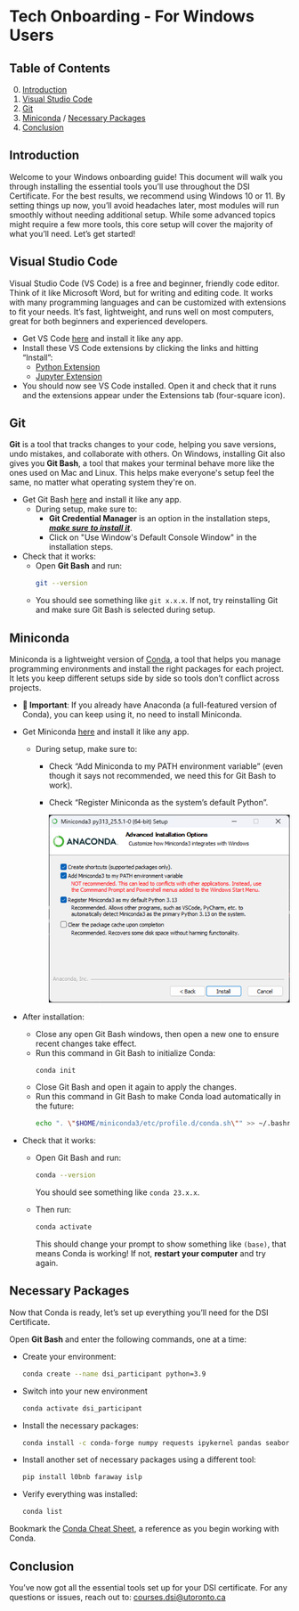 # Tech Onboarding - For Windows Users

## Table of Contents

0. [Introduction](#introduction)
1. [Visual Studio Code](#visual-studio-code)
2. [Git](#git)
3. [Miniconda](#miniconda) / [Necessary Packages](#necessary-packages)
4. [Conclusion](#conclusion)

## Introduction
Welcome to your Windows onboarding guide! This document will walk you through installing the essential tools you’ll use throughout the DSI Certificate. For the best results, we recommend using Windows 10 or 11. By setting things up now, you’ll avoid headaches later, most modules will run smoothly without needing additional setup. While some advanced topics might require a few more tools, this core setup will cover the majority of what you’ll need. Let’s get started!

## Visual Studio Code
Visual Studio Code (VS Code) is a free and beginner, friendly code editor. Think of it like Microsoft Word, but for writing and editing code. It works with many programming languages and can be customized with extensions to fit your needs. It’s fast, lightweight, and runs well on most computers, great for both beginners and experienced developers.

- Get VS Code [here](https://code.visualstudio.com) and install it like any app.
- Install these VS Code extensions by clicking the links and hitting “Install”:
  - [Python Extension](https://marketplace.visualstudio.com/items?itemName=ms-python.python)
  - [Jupyter Extension](https://marketplace.visualstudio.com/items?itemName=ms-toolsai.jupyter)
- You should now see VS Code installed. Open it and check that it runs and the extensions appear under the Extensions tab (four-square icon).

## Git
**Git** is a tool that tracks changes to your code, helping you save versions, undo mistakes, and collaborate with others. On Windows, installing Git also gives you **Git Bash**, a tool that makes your terminal behave more like the ones used on Mac and Linux. This helps make everyone's setup feel the same, no matter what operating system they're on.

- Get Git Bash [here](https://git-scm.com/download/win) and install it like any app.
  - During setup, make sure to:
    - **Git Credential Manager** is an option in the installation steps, <u>***make sure to install it***</u>.
    - Click on "Use Window's Default Console Window" in the installation steps.
- Check that it works:
  - Open **Git Bash** and run:
    ```bash
    git --version
    ```
  - You should see something like `git x.x.x`. If not, try reinstalling Git and make sure Git Bash is selected during setup.

## Miniconda
Miniconda is a lightweight version of [Conda](https://en.wikipedia.org/wiki/Conda_(package_manager)), a tool that helps you manage programming environments and install the right packages for each project. It lets you keep different setups side by side so tools don’t conflict across projects.

- **🚨 Important**: If you already have Anaconda (a full-featured version of Conda), you can keep using it, no need to install Miniconda.
- Get Miniconda [here](https://repo.anaconda.com/miniconda/Miniconda3-latest-Windows-x86_64.exe) and install it like any app.
  - During setup, make sure to:
    - Check “Add Miniconda to my PATH environment variable” (even though it says not recommended, we need this for Git Bash to work).
    - Check “Register Miniconda as the system’s default Python”.

      ![](./images/miniconda_setup.png)
- After installation:
  - Close any open Git Bash windows, then open a new one to ensure recent changes take effect.
  - Run this command in Git Bash to initialize Conda:
    ```bash
    conda init
    ```
  - Close Git Bash and open it again to apply the changes.
  - Run this command in Git Bash to make Conda load automatically in the future:
    ```bash
    echo ". \"$HOME/miniconda3/etc/profile.d/conda.sh\"" >> ~/.bashrc; source ~/.bashrc;
    ```

- Check that it works:
  - Open Git Bash and run:
    ```bash
    conda --version
    ```
    You should see something like `conda 23.x.x`.
  
  - Then run:
    ```bash
    conda activate
    ```
    This should change your prompt to show something like `(base)`, that means Conda is working! If not, **restart your computer** and try again.

## Necessary Packages
Now that Conda is ready, let’s set up everything you’ll need for the DSI Certificate.

Open **Git Bash** and enter the following commands, one at a time:
- Create your environment:
  ```bash
  conda create --name dsi_participant python=3.9
  ```

- Switch into your new environment
  ```bash
  conda activate dsi_participant
  ```

- Install the necessary packages:
  ```bash
  conda install -c conda-forge numpy requests ipykernel pandas seaborn scikit-learn python-dotenv dask "pyarrow>=11.0.0" sacred sqlalchemy psycopg2 shap fancyimpute missingno tensorflow matplotlib plotly nbformat scikit-image opencv transformers yfinance pygam pybind11
  ```

- Install another set of necessary packages using a different tool:
  ```bash
  pip install l0bnb faraway islp
  ```

- Verify everything was installed:
  ```bash
  conda list
  ```

Bookmark the [Conda Cheat Sheet](https://conda.io/projects/conda/en/latest/user-guide/cheatsheet.html), a reference as you begin working with Conda.

## Conclusion
You’ve now got all the essential tools set up for your DSI certificate. For any questions or issues, reach out to: courses.dsi@utoronto.ca
